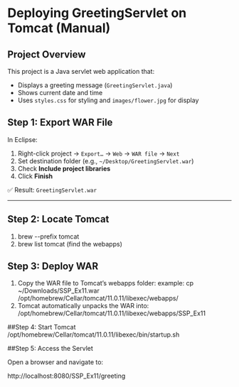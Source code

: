 # Deploying GreetingServlet on Tomcat (Manual)

## Project Overview
This project is a Java servlet web application that:
- Displays a greeting message (`GreetingServlet.java`)
- Shows current date and time
- Uses `styles.css` for styling and `images/flower.jpg` for display

## Step 1: Export WAR File

In Eclipse:

1. Right-click project → `Export…` → `Web` → `WAR file` → `Next`
2. Set destination folder (e.g., `~/Desktop/GreetingServlet.war`)
3. Check **Include project libraries**
4. Click **Finish**

✅ Result: `GreetingServlet.war`

---

## Step 2: Locate Tomcat
1. brew --prefix tomcat
2. brew list tomcat (find the webapps)

## Step 3: Deploy WAR

1. Copy the WAR file to Tomcat’s webapps folder:
example: cp ~/Downloads/SSP_Ex11.war /opt/homebrew/Cellar/tomcat/11.0.11/libexec/webapps/
2. Tomcat automatically unpacks the WAR into:
/opt/homebrew/Cellar/tomcat/11.0.11/libexec/webapps/SSP_Ex11

##Step 4: Start Tomcat
/opt/homebrew/Cellar/tomcat/11.0.11/libexec/bin/startup.sh

##Step 5: Access the Servlet

Open a browser and navigate to:

http://localhost:8080/SSP_Ex11/greeting











